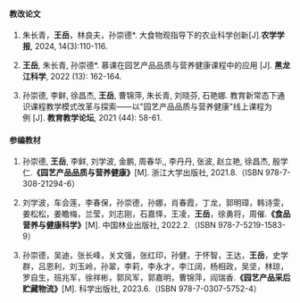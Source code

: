 #### 教改论文

1. 朱长青，**王岳**，林良夫，孙崇德*. 大食物观指导下的农业科学创新[J].**农学学报**, 2024, 14(3):110-116.

2. **王岳**, 朱长青, 孙崇德*. 慕课在园艺产品品质与营养健康课程中的应用 [J]. **黑龙江科学**, 2022 (13): 162-164.

3. 孙崇德, 李鲜, 徐昌杰, **王岳**, 曹锦萍, 朱长青, 刘晓芬, 石艳娜. 教育新常态下通识课程教学模式改革与探索——以"园艺产品品质与营养健康"线上课程为例 [J]. **教育教学论坛**, 2021 (44): 58-61.



#### 参编教材

1. 孙崇德,  **王岳**, 李鲜, 刘学波, 金鹏, 周春华,, 李丹丹, 张波, 赵立艳, 徐昌杰, 殷学仁.**《园艺产品品质与营养健康》**[M]. 浙江大学出版社, 2021.8.（ISBN 978-7-308-21294-6）

2. 刘学波，车会莲，李春保，孙崇德，孙娜，肖春霞，丁龙，郭明璋，韩诗雯，姜松松，姜瞻梅，兰莹，刘志刚，石嘉怿，王凌，**王岳**，徐勇将，周催.**《食品营养与健康科学》**[M]. 中国林业出版社, 2022.2.（ISBN 978-7-5219-1583-9）

3. 孙崇德，吴迪，张长峰，关文强，张红印，孙健，于怀智，王达，**王岳**，史学群，吕恩利，刘玉岭，孙翠，李莉，李永才，李江阔，杨相政，吴坚，林琼，罗自生，班兆军，徐祥彬，郭风军，郭嘉明，曹锦萍，阎瑞香.**《园艺产品采后贮藏物流》**[M]. 科学出版社, 2023.6.（ISBN 978-7-0307-5752-4）

